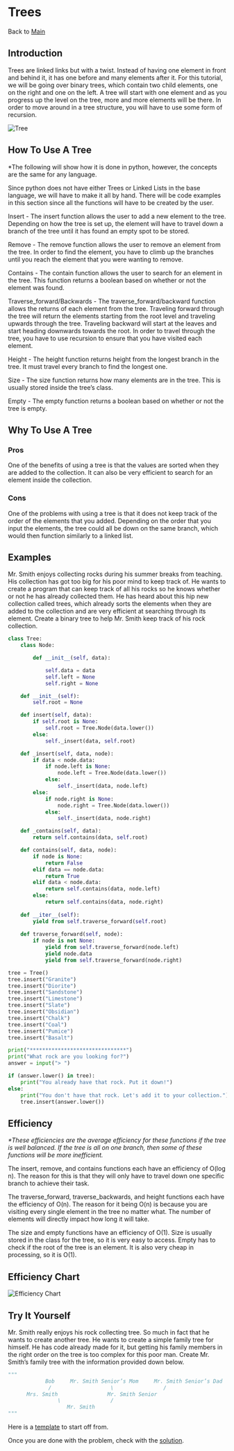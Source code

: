 # Trees
Back to [Main](0-welcome.md)
## Introduction
Trees are linked links but with a twist. Instead of having one element in front and behind it, it has one before and many elements after it. For this tutorial, we will be going over binary trees, which contain two child elements, one on the right and one on the left. A tree will start with one element and as you progress up the level on the tree, more and more elements will be there. In order to move around in a tree structure, you will have to use some form of recursion.

![Tree](TreeDisplay.PNG)

## How To Use A Tree
*The following will show how it is done in python, however, the concepts are the same for any language.

Since python does not have either Trees or Linked Lists in the base language, we will have to make it all by hand. There will be code examples in this section since all the functions will have to be created by the user.

Insert - The insert function allows the user to add a new element to the tree. Depending on how the tree is set up, the element will have to travel down a branch of the tree until it has found an empty spot to be stored.

Remove - The remove function allows the user to remove an element from the tree. In order to find the element, you have to climb up the branches until you reach the element that you were wanting to remove.

Contains - The contain function allows the user to search for an element in the tree. This function returns a boolean based on whether or not the element was found.

Traverse_forward/Backwards - The traverse_forward/backward function allows the returns of each element from the tree. Traveling forward through the tree will return the elements starting from the root level and traveling upwards through the tree. Traveling backward will start at the leaves and start heading downwards towards the root. In order to travel through the tree, you have to use recursion to ensure that you have visited each element.

Height - The height function returns height from the longest branch in the tree. It must travel every branch to find the longest one.

Size - The size function returns how many elements are in the tree. This is usually stored inside the tree’s class.

Empty - The empty function returns a boolean based on whether or not the tree is empty. 

## Why To Use A Tree
### Pros
One of the benefits of using a tree is that the values are sorted when they are added to the collection. It can also be very efficient to search for an element inside the collection.

### Cons
One of the problems with using a tree is that it does not keep track of the order of the elements that you added. Depending on the order that you input the elements, the tree could all be down on the same branch, which would then function similarly to a linked list.

## Examples
Mr. Smith enjoys collecting rocks during his summer breaks from teaching. His collection has got too big for his poor mind to keep track of. He wants to create a program that can keep track of all his rocks so he knows whether or not he has already collected them. He has heard about this hip new collection called trees, which already sorts the elements when they are added to the collection and are very efficient at searching through its element. Create a binary tree to help Mr. Smith keep track of his rock collection. 

```python
class Tree:
    class Node:

        def __init__(self, data):

            self.data = data
            self.left = None
            self.right = None

    def __init__(self):
        self.root = None

    def insert(self, data):
        if self.root is None:
            self.root = Tree.Node(data.lower())
        else:
            self._insert(data, self.root) 

    def _insert(self, data, node):
        if data < node.data:
            if node.left is None:
                node.left = Tree.Node(data.lower())
            else:
                self._insert(data, node.left)
        else:
            if node.right is None:
                node.right = Tree.Node(data.lower())
            else:
                self._insert(data, node.right)

    def _contains(self, data):
        return self.contains(data, self.root)

    def contains(self, data, node):
        if node is None:
            return False
        elif data == node.data:
            return True
        elif data < node.data:
            return self.contains(data, node.left)
        else:
            return self.contains(data, node.right)
         
    def __iter__(self):
        yield from self.traverse_forward(self.root) 
        
    def traverse_forward(self, node):
        if node is not None:
            yield from self.traverse_forward(node.left)
            yield node.data
            yield from self.traverse_forward(node.right)

tree = Tree()
tree.insert("Granite")
tree.insert("Diorite")
tree.insert("Sandstone")
tree.insert("Limestone")
tree.insert("Slate")
tree.insert("Obsidian")
tree.insert("Chalk")
tree.insert("Coal")
tree.insert("Pumice")
tree.insert("Basalt")

print("*******************************")
print("What rock are you looking for?")
answer = input("> ")

if (answer.lower() in tree):
    print("You already have that rock. Put it down!")
else:
    print("You don't have that rock. Let's add it to your collection.")
    tree.insert(answer.lower())

```

## Efficiency
*\*These efficiencies are the average efficiency for these functions if the tree is well balanced. If the tree is all on one branch, then some of these functions will be more inefficient.*

The insert, remove, and contains functions each have an efficiency of O(log n). The reason for this is that they will only have to travel down one specific branch to achieve their task. 

The traverse_forward, traverse_backwards, and height functions each have the efficiency of O(n). The reason for it being O(n) is because you are visiting every single element in the tree no matter what. The number of elements will directly impact how long it will take. 

The size and empty functions have an efficiency of O(1). Size is usually stored in the class for the tree, so it is very easy to access. Empty has to check if the root of the tree is an element. It is also very cheap in processing, so it is O(1).


## Efficiency Chart
![Efficiency Chart](TreeEffciency.PNG)

## Try It Yourself
Mr. Smith really enjoys his rock collecting tree. So much in fact that he wants to create another tree. He wants to create a simple family tree for himself. He has code already made for it, but getting his family members in the right order on the tree is too complex for this poor man. Create Mr. Smith’s family tree with the information provided down below. 

```python
"""
		    Bob     Mr. Smith Senior’s Mom     Mr. Smith Senior’s Dad
		     /                   \                /
	  Mrs. Smith                Mr. Smith Senior
		        \                /
			       Mr. Smith
"""
```


Here is a [template](3.2treeProblem.py) to start off from.

Once you are done with the problem, check with the [solution](3.2treeSolution.py).

